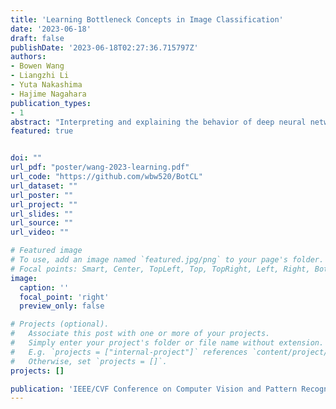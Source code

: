 ```yaml
---
title: 'Learning Bottleneck Concepts in Image Classification'
date: '2023-06-18'
draft: false
publishDate: '2023-06-18T02:27:36.715797Z'
authors:
- Bowen Wang
- Liangzhi Li
- Yuta Nakashima
- Hajime Nagahara
publication_types:
- 1
abstract: "Interpreting and explaining the behavior of deep neural networks is critical for many tasks. Explainable AI provides a way to address this challenge, mostly by providing per-pixel relevance to the decision. Yet, interpreting such explanations may require expert knowledge. Some recent attempts toward interpretability adopt a concept-based framework, giving a higher-level relationship between some concepts and model decisions. This paper proposes Bottleneck Concept Learner (BotCL), which represents an image solely by the presence/absence of concepts learned through training over the target task without explicit supervision over the concepts. It uses self-supervision and tailored regularizers so that learned concepts can be human-understandable. Using some image classification tasks as our testbed, we demonstrate BotCL\'s potential to rebuild neural networks for better interpretability."
featured: true


doi: ""
url_pdf: "poster/wang-2023-learning.pdf"
url_code: "https://github.com/wbw520/BotCL"
url_dataset: ""
url_poster: ""
url_project: ""
url_slides: ""
url_source: ""
url_video: ""

# Featured image
# To use, add an image named `featured.jpg/png` to your page's folder.
# Focal points: Smart, Center, TopLeft, Top, TopRight, Left, Right, BottomLeft, Bottom, BottomRight.
image:
  caption: ''
  focal_point: 'right'
  preview_only: false

# Projects (optional).
#   Associate this post with one or more of your projects.
#   Simply enter your project's folder or file name without extension.
#   E.g. `projects = ["internal-project"]` references `content/project/deep-learning/index.md`.
#   Otherwise, set `projects = []`.
projects: []

publication: 'IEEE/CVF Conference on Computer Vision and Pattern Recognition (CVPR)'
---
```


